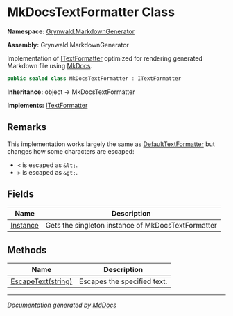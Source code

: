 # MkDocsTextFormatter Class

**Namespace:** [Grynwald.MarkdownGenerator](../index.md)

**Assembly:** Grynwald.MarkdownGenerator

Implementation of [ITextFormatter](../ITextFormatter/index.md) optimized for rendering generated Markdown file using [MkDocs](https://www.mkdocs.org/).

```csharp
public sealed class MkDocsTextFormatter : ITextFormatter
```

**Inheritance:** object → MkDocsTextFormatter

**Implements:** [ITextFormatter](../ITextFormatter/index.md)

## Remarks

This implementation works largely the same as [DefaultTextFormatter](../DefaultTextFormatter/index.md) but changes how some characters are escaped:

- `<` is escaped as `&lt;`.
- `>` is escaped as `&gt;`.

## Fields

| Name                           | Description                                        |
| ------------------------------ | -------------------------------------------------- |
| [Instance](fields/Instance.md) | Gets the singleton instance of MkDocsTextFormatter |

## Methods

| Name                                        | Description                 |
| ------------------------------------------- | --------------------------- |
| [EscapeText(string)](methods/EscapeText.md) | Escapes the specified text. |

___

*Documentation generated by [MdDocs](https://github.com/ap0llo/mddocs)*

